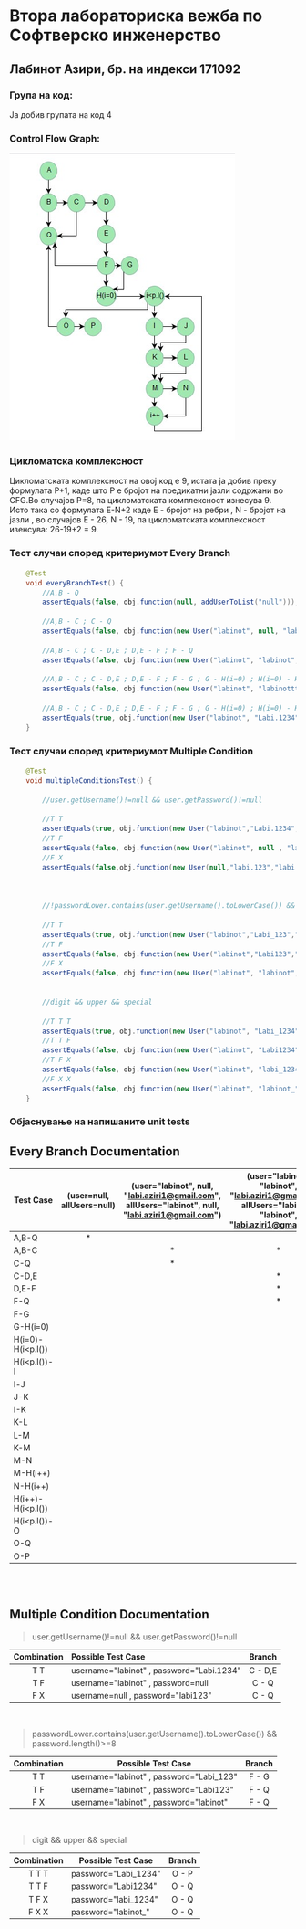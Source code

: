 # Втора лабораториска вежба по Софтверско инженерство

## Лабинот Азири, бр. на индекси 171092

### Група на код:
Ја добив групата на код 4
<br/>
### Control Flow Graph:
<!--- Images -->
![Control Flow Graph](/images/CFG.jpg)
<br/>
### Цикломатска комплексност
Цикломатската комплексност на овој код е 9, истата ја добив преку формулата P+1, каде што P е бројот на предикатни јазли содржани во CFG.Во случајoв P=8, па цикломатската комплексност изнесува 9.
<br/>
Исто така со формулата E-N+2 каде E - бројот на ребри , N - бројот на јазли , во случајов Е - 26, N - 19, па цикломатската комплексност изенсува: 26-19+2 = 9.
<br/>
### Тест случаи според критериумот Every Branch
```java
    @Test
    void everyBranchTest() {
        //A,B - Q
        assertEquals(false, obj.function(null, addUserToList("null")));

        //A,B - C ; C - Q
        assertEquals(false, obj.function(new User("labinot", null, "labi.aziri1@gmail.com"), addUserToList("labinot", "null", "labi.aziri1@gmail.com")));

        //A,B - C ; C - D,E ; D,E - F ; F - Q
        assertEquals(false, obj.function(new User("labinot", "labinot", "labi.aziri1@gmail.com"), addUserToList("labinot", "labinot", "labi.aziri1@gmail.com")));

        //A,B - C ; C - D,E ; D,E - F ; F - G ; G - H(i=0) ; H(i=0) - H(i<p.l()) ; H(i<p.l()) I ; I - K ; K - M ; M - H(i++) ; H(i++) - H(i<p.l()) ; H(i<p.l()) - O ; O - Q
        assertEquals(false, obj.function(new User("labinot", "labinotttt", "labi.aziri1@gmail.com"), addUserToList("1abinot", "labinotttt", "labi.aziri1@gmail.com")));

        //A,B - C ; C - D,E ; D,E - F ; F - G ; G - H(i=0) ; H(i=0) - H(i<p.l()) ; H(i<p.l()) - I ; I - J ; J - K; K - L ; L-M ; M - N ; N - H(i++) ; H(i++) - H(i<p.l()) ; H(i<p.l()) - O ; O - P
        assertEquals(true, obj.function(new User("labinot", "Labi.1234", "labi.aziri1@gmail.com"), addUserToList("labinot", "Labinot.1234", "labi.aziri1@gmail.com")));
    }
```
### Тест случаи според критериумот Multiple Condition
```java
    @Test
    void multipleConditionsTest() {

        //user.getUsername()!=null && user.getPassword()!=null

        //T T
        assertEquals(true, obj.function(new User("labinot","Labi.1234","labi.aziri1@gmail.com"),addUserToList("labinot","labinot","labi.aziri1@gmail.com")));
        //T F
        assertEquals(false, obj.function(new User("labinot", null , "labi.aziri1@gmail.com"), addUserToList("labinot", null , "labi.aziri1@gmail.com")));
        //F X
        assertEquals(false,obj.function(new User(null,"labi.123","labi.aziri1@gmail.com"),addUserToList(null ,"labi.123","labi.aziri1@gmail.com")));



        //!passwordLower.contains(user.getUsername().toLowerCase()) && password.length()>=8

        //T T
        assertEquals(true, obj.function(new User("labinot","Labi_123","labi.aziri1@gmail.com"),addUserToList("labinot","Labi_1234","labi.aziri1@gmail.com")));
        //T F
        assertEquals(false, obj.function(new User("labinot","Labi123","labi.aziri1@gmail.com"),addUserToList("labinot","Labi_123","labi.aziri1@gmail.com")));
        //F X
        assertEquals(false, obj.function(new User("labinot", "labinot", "labi.aziri1@gmail.com"), addUserToList("labinot", "labinot", "labi.aziri1@gmail.com")));


        //digit && upper && special

        //T T T
        assertEquals(true, obj.function(new User("labinot", "Labi_1234", "labi.aziri1@gmail.com"), addUserToList("labinot", "Labi_1234", "labi.aziri1@gmail.com")));
        //T T F
        assertEquals(false, obj.function(new User("labinot", "Labi1234", "labi.aziri1@gmail.com"), addUserToList("labinot", "Labi1234", "labi.aziri1@gmail.com")));
        //T F X
        assertEquals(false, obj.function(new User("labinot", "labi_1234", "labi.aziri1@gmail.com"), addUserToList("labinot", "labi_1234", "labi.aziri1@gmail.com")));
        //F X X
        assertEquals(false, obj.function(new User("labinot", "labinot_", "labi.aziri1@gmail.com"), addUserToList("labinot", "labinot_", "labi.aziri1@gmail.com")));
    }
```

### Објаснување на напишаните unit tests

## Every Branch Documentation

| Test Case         | (user=null, allUsers=null) | (user="labinot", null, "labi.aziri1@gmail.com", allUsers="labinot", null, "labi.aziri1@gmail.com") | (user="labinot", "labinot", "labi.aziri1@gmail.com", allUsers="labinot", "labinot", "labi.aziri1@gmail.com") | (user="labinot", "labinotttt", "labi.aziri1@gmail.com", allUsers="labinot", "labinotttt", "labi.aziri1@gmail.com") | (user="labinot", "Labi.1234", "labi.aziri1@gmail.com", allUsers="labinot", "Labi.1234", "labi.aziri1@gmail.com") |
| ----------------- | :------------------------: | :----------------------------------------------------------: | :----------------------------------------------------------: | :----------------------------------------------------------: | :----------------------------------------------------------: |
| A,B-Q             |             *              |                                                              |                                                              |                                                              |                                                              |
| A,B-C             |                            |                              *                               |                              *                               |                              *                               |                              *                               |
| C-Q               |                            |                              *                               |                                                              |                                                              |                                                              |
| C-D,E             |                            |                                                              |                              *                               |                              *                               |                              *                               |
| D,E-F             |                            |                                                              |                              *                               |                              *                               |                              *                               |
| F-Q               |                            |                                                              |                              *                               |                                                              |                                                              |
| F-G               |                            |                                                              |                                                              |                              *                               |                              *                               |
| G-H(i=0)          |                            |                                                              |                                                              |                              *                               |                              *                               |
| H(i=0)-H(i<p.l()) |                            |                                                              |                                                              |                              *                               |                              *                               |
| H(i<p.l())-I      |                            |                                                              |                                                              |                              *                               |                              *                               |
| I-J               |                            |                                                              |                                                              |                                                              |                              *                               |
| J-K               |                            |                                                              |                                                              |                                                              |                              *                               |
| I-K               |                            |                                                              |                                                              |                              *                               |                                                              |
| K-L               |                            |                                                              |                                                              |                                                              |                              *                               |
| L-M               |                            |                                                              |                                                              |                                                              |                              *                               |
| K-M               |                            |                                                              |                                                              |                              *                               |                                                              |
| M-N               |                            |                                                              |                                                              |                                                              |                              *                               |
| M-H(i++)          |                            |                                                              |                                                              |                              *                               |                                                              |
| N-H(i++)          |                            |                                                              |                                                              |                                                              |                              *                               |
| H(i++)-H(i<p.l()) |                            |                                                              |                                                              |                              *                               |                              *                               |
| H(i<p.l())-O      |                            |                                                              |                                                              |                              *                               |                              *                               |
| O-Q               |                            |                                                              |                                                              |                              *                               |                                                              |
| O-P               |                            |                                                              |                                                              |                                                              |                              *                               |

<br/>
<br/>

## Multiple Condition Documentation

> user.getUsername()!=null && user.getPassword()!=null 

| Combination | Possible Test Case                        | Branch  |
| :---------: | :---------------------------------------- | :-----: |
|     T T     | username="labinot" , password="Labi.1234" | C - D,E |
|     T F     | username="labinot" , password=null        |  C - Q  |
|     F X     | username=null , password="labi123"        |  C - Q  |

<br/>

> passwordLower.contains(user.getUsername().toLowerCase()) && password.length()>=8

| Combination | Possible Test Case                       | Branch |
| :---------: | ---------------------------------------- | :----: |
|     T T     | username="labinot" , password="Labi_123" | F - G  |
|     T F     | username="labinot" , password="Labi123"  | F - Q  |
|     F X     | username="labinot" , password="labinot"  | F - Q  |

<br/>

> digit && upper && special

| Combination | Possible Test Case   | Branch |
| :---------: | -------------------- | :----: |
|    T T T    | password="Labi_1234" | O - P  |
|    T T F    | password="Labi1234"  | O - Q  |
|    T F X    | password="labi_1234" | O - Q  |
|    F X X    | password="labinot_"  | O - Q  |